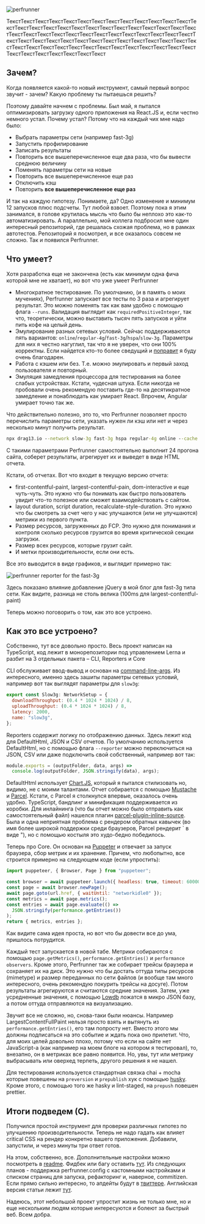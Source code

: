 ![perfrunner](https://habrastorage.org/webt/sx/a0/sh/sxa0shk0u7lgg3hr7zwobnwaeuk.jpeg)

ТекстТекстТекстТекстТекстТекстТекстТекстТекстТекстТекстТекстТекстТекстТекстТекстТекстТекстТекстТекстТекстТекстТекстТекстТекстТекстТекстТекстТекстТекстТекстТекстТекстТекстТекстТекстТекстТекстТекстТекстТекстТекстТекстТекстТекстТекстТекстТекстТекстТекстТекстТекстТекстТекстТекстТекстТекстТекстТекстТекстТекстТекстТекстТекстТекстТекстТекстТекстТекстТекстТекстТекстТекстТекст

<cut />

## Зачем?

Когда появляется какой-то новый инструмент, самый первый вопрос звучит - зачем? Какую проблему ты пытаешься решить?

Поэтому давайте начнем с проблемы. Был май, я пытался оптимизировать загрузку одного приложения на React.JS и, если честно немного устал. Почему устал? Потому что на каждый чих мне надо было:

- Выбрать параметры сети (например fast-3g)
- Запустить профилирование
- Записать результаты
- Повторить все вышеперечисленное еще два раза, что бы вывести среднюю величину
- Поменять параметры сети на новые
- Повторить все вышеперечисленное еще раз
- Отключить кэш
- Повторить **все вышеперечисленное еще раз**

И так на каждую гипотезу. Понимаете, да? Одно изменение и минимум 12 запусков плюс подсчеты. Тут любой взвоет. Поэтому пока я этим занимался, в голове крутилась мысль что было бы неплохо это как-то автоматизировать. А параллельно, мой коллега подбросил мне один интересный репозиторий, где решалась схожая проблема, но в рамках автотестов. Репозиторий я посмотрел, и все оказалось совсем не сложно. Так и появился Perfrunner.

## Что умеет?

Хотя разработка еще не закончена (есть как минимум одна фича которой мне не хватает), но вот что уже умеет Perfrunner

- Многократное тестирование. По умолчанию, (и в память о моих мучениях), Perfrunner запускает все тесты по 3 раза и агрегирует результат. Это можно поменять так как вам удобно с помощью флага ```--runs```. Валидация выглядит как `requiredPositiveInteger`, так что, теоретически, можно выставить тысяч пять запусков и уйти пить кофе на целый день.
- Эмулирование разных сетевых условий. Сейчас поддерживаются пять вариантов: `online`/`regular-4g`/`fast-3g`/`hspa`/`slow-3g`. Параметры для них я честно нагуглил, так что я не уверен, что они 100% корректны. Если найдется кто-то более сведущий и [поправит](https://github.com/Drag13/perfrunner/blob/development/packages/perfrunner-cli/src/arguments/typeFactories/network.ts) я буду очень благодарен.
- Работа с кэшем или без. Т.е. можно эмулировать и первый заход пользователя и повторный.
- Эмуляция замедления процессора для тестирования на более слабых устройствах. Кстати, чудесная штука. Если никогда не пробовали очень рекомендую поставить где-то на десятикратное замедление и понаблюдать как умирает React. Впрочем, Angular умирает точно так же.

Что действительно полезно, это то, что Perfrunner позволяет просто перечислить параметры сети, указать нужен ли кэш или нет и через несколько минут получить результат.

```cmd
npx drag13.io --network slow-3g fast-3g hspa regular-4g online --cache true false
```

С такими параметрами Perfrunner самостоятельно выполнит 24 прогона сайта, соберет результаты, агрегирует их и выведет в виде HTML отчета.

Кстати, об отчетах. Вот что входит в текущую версию отчета:

- first-contentful-paint, largest-contentful-pain, dom-interactive и еще чуть-чуть. Это нужно что бы понимать как быстро пользователь увидит что-то полезное или сможет взаимодействовать c сайтом.
- layout duration, script duration, recalculate-style-duration. Это нужно что бы смотреть за счет чего у нас улучшаются (или не улучшаются) метрики из первого пункта.
- Размер ресурсов, загруженных до FCP. Это нужно для понимания и контроля сколько ресурсов грузится во время критической секции загрузки.
- Размер всех ресурсов, которые грузит сайт.
- И метки производительности, если они есть.

Все это выводится в виде графиков, и выглядит примерно так:

![perfrunner reporter for the fast-3g](https://habrastorage.org/webt/go/73/qw/go73qwkuckgdg0-6u5_9lhh5yn0.png)

Здесь показано влияние добавление jQuery в мой блог для fast-3g типа сети. Как видите, разница не столь велика (100ms для largest-contentful-paint)

Теперь можно поговорить о том, как это все устроено.

## Как это все устроено?

Собственно, тут все довольно просто. Весь проект написан на TypeScript, код лежит в монорепозитории под управлением Lerna и разбит на 3 отдельных пакета – CLI, Reporters и Core

CLI обслуживает ввод-вывод и основан на [command-line-args](https://www.npmjs.com/package/command-line-args). Из интересного, именно здесь зашиты параметры сетевых условий, например вот так выглядят параметры для `slow3g`:

```javascript
export const Slow3g: NetworkSetup = {
  downloadThroughput: (0.4 * 1024 * 1024) / 8,
  uploadThroughput: (0.4 * 1024 * 1024) / 8,
  latency: 2000,
  name: "slow3g",
};
```

Reporters содержит логику по отображению данных. Здесь лежит код для DefaultHtml, JSON и CSV отчетов. По умолчанию используется DefaultHtml, но с помощью флага `--reporter` можно переключиться на JSON, CSV или даже подключить свой собственный, например вот так:

```javascript
module.exports = (outputFolder, data, args) =>
  console.log(outputFolder, JSON.stringify(data), args);
```

DefaultHtml использует [Chart.JS](https://www.chartjs.org/), который я пытался стилизовать но, видимо, не с моими талантами. Отчет собирается с помощью [Mustache](https://www.npmjs.com/package/mustache) и [Parcel](https://parceljs.org/getting_started.html). Кстати, c Parcel я столкнулся впервые, оказалось очень удобно. TypeScript, бандлинг и минификация поддерживается из коробки. Для инлайнинга (что бы отчет можно было отправить как самостоятельный файл) нашелся плагин [parcel-plugin-inline-source](https://www.npmjs.com/package/parcel-plugin-inline-source). Была и одна неприятная проблема с рендером обратных кавычек (во имя более широкой поддержки среди браузеров, Parcel рендерит ` в виде "), но с помощью костыля это худо-бедно победилось.

Теперь про Core. Он основан на [Puppeter](https://github.com/puppeteer/puppeteer) и отвечает за запуск браузера, сбор метрик и их хранение. Причем, что любопытно, все строится примерно на следующем коде (если упростить):

```javascript
import puppeteer, { Browser, Page } from "puppeteer";

const browser = await puppeteer.launch({ headless: true, timeout: 60000 });
const page = await browser.newPage();
await page.goto(url.href, { waitUntil: "networkidle0" });
const metrics = await page.metrics();
const entries = await page.evaluate(() =>
  JSON.stringify(performance.getEntries())
);
return { metrics, entries };
```

Как видите сама идея проста, но вот что бы довести все до ума, пришлось потрудится.

Каждый тест запускается в новой табе. Метрики собираются с помощью `page.getMetrics()`, `performance.getEntries()` и `performance observers`. Кроме этого, Perfrunner так же собирает трейсы браузера и сохраняет их на диск. Это нужно что бы достать оттуда типы ресурсов (mimetype) и размер переданных по сети файлов (и вообще там много интересного, очень рекомендую покурить трейсы на досуге). Потом результаты агрегируются и считаются средние значения. Затем, уже усредненные значения, с помощью [Lowdb](https://www.npmjs.com/package/lowdb) ложатся в микро JSON базу, а потом оттуда отправляются на визуализацию.

Звучит все не сложно, но, снова-таки были нюансы. Например LargestContentFullPaint нельзя просто взять и вытянуть из `performance.getEntries()`, его там попросту нет. Вместо этого мы должны подписаться на это событие и ждать пока оно прилетит. Что, для моих целей довольно плохо, потому что если на сайте нет JavaScript-а (как например на моем блоге на котором я тестировал), то, внезапно, он в метриках все равно появится. Но, увы, тут или метрику выбрасывать или оверхед терпеть, другого решения я не нашел.

Для тестирования используется стандартная связка chai + mocha которые повешены на `preversion` и `prepublish` хук с помощью [husky](https://www.npmjs.com/package/husky). Кроме этого, с помощью того же hasky и lint-staged, на `prepush` повешен prettier.

## Итоги подведем (С).

Получился простой инструмент для проверки различных гипотез по улучшению производительности. Теперь не надо гадать как влияет critical CSS на рендер конкретно вашего приложения. Добавили, запустили, и через минуты три ответ готов.

На этом, собственно, все. Дополнительные настройки можно посмотреть в [readme](https://www.npmjs.com/package/perfrunner). Фидбек или багу оставить [тут](https://github.com/Drag13/perfrunner). Из следующих планов - поддержка perfrunner.config с кастомными настройками и списком страниц для запуска, рефакторинг и, наверное, commitizen. Если прямо сильно интересно, то апдейты будут в [твиттере](https://twitter.com/drag137). Английская версия статьи лежит [тут](https://drag13.io/posts/perfrunner-intro/index.html).

Надеюсь, этот небольшой проект упростит жизнь не только мне, но и еще нескольким людям которые интересуются и болеют за быстрый веб. Всем добра.